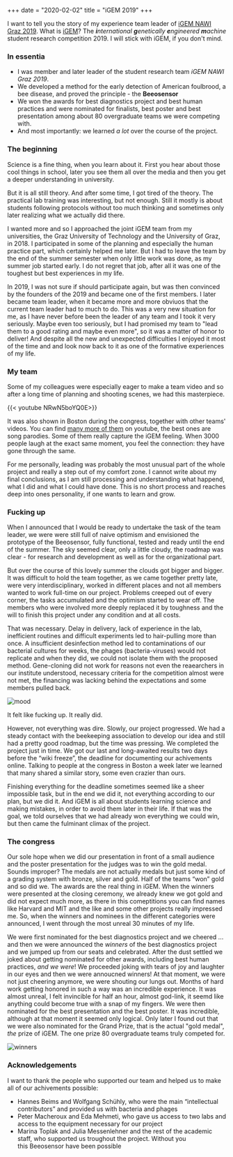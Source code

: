 +++
date = "2020-02-02"
title = "iGEM 2019"
+++

I want to tell you the story of my experience team leader of [iGEM NAWI Graz 2019](http://www.igem-graz.at/2019/).
What is [iGEM](https://igem.org/Main_Page)?
The ***i**nternational* ***g**enetically* ***e**ngineered* ***m**achine* student research competition 2019.
I will stick with iGEM, if you don't mind.

### In essentia

- I was member and later leader of the student research team *iGEM NAWI Graz 2019*.
- We developed a method for the early detection of American foulbrood, a bee disease, and proved the principle - the **Beeosensor**
- We won the awards for best diagnostics project and best human practices and were nominated for finalists, best poster and best presentation among about 80 overgraduate teams we were competing with.
- And most importantly: we learned *a lot* over the course of the project.

### The beginning

Science is a fine thing, when you learn about it. First you hear about those cool things in school, later you see them all over the media and then you get a deeper understanding in university. 

But it is all still theory. And after some time, I got tired of the theory. The practical lab training was interesting, but not enough. Still it mostly is about students following protocols without too much thinking and sometimes only later realizing what we actually did there.

I wanted more and so I approached the joint iGEM team from my universities, the Graz University of Technology and the University of Graz, in 2018. I participated in some of the planning and especially the human practice part, which certainly helped me later. But I had to leave the team by the end of the summer semester when only little work was done, as my summer job started early. I do not regret that job, after all it was one of the toughest but best experiences in my life.

In 2019, I was not sure if should participate again, but was then convinced by the founders of the 2019 and became one of the first members. I later became team leader, when it became more and more obviuos that the current team leader had to much to do. This was a very new situation for me, as I have never before been the leader of any team and I took it very seriously. Maybe even too seriously, but I had promised my team to "lead them to a good rating and maybe even more", so it was a matter of honor to deliver! And despite all the new and unexpected difficulties I enjoyed it most of the time and and look now back to it as one of the formative experiences of my life.

### My team

Some of my colleagues were especially eager to make a team video and so after a long time of planning and shooting scenes, we had this masterpiece.

{{< youtube NRwN5boYQ0E>}}

It was also shown in Boston during the congress, together with other teams' videos. You can find [many more of them](https://www.youtube.com/results?search_query=igem+2019+song) on youtube, the best ones are song parodies. Some of them really capture the iGEM feeling. When 3000 people laugh at the exact same moment, you feel the connection: they have gone through the same.

For me personally, leading was probably the most unusual part of the whole project and really a step out of my comfort zone. I cannot write about my final conclusions, as I am still processing and understanding what happend, what I did and what I could have done. This is no short process and reaches deep into ones personality, if one wants to learn and grow.

### Fucking up

When I announced that I would be ready to undertake the task of the team leader, we were were still full of naive optimism and envisioned the prototype of the Beeosensor, fully functional, tested and ready until the end of the summer. The sky seemed clear, only a little cloudy, the roadmap was clear - for research and development as well as for the organizational part.

But over the course of this lovely summer the clouds got bigger and bigger. It was difficult to hold the team together, as we came together pretty late, were very interdisciplinary, worked in different places and not all members wanted to work full-time on our project. Problems creeped out of every corner, the tasks accumulated and the optimism started to wear off. The members who were involved more deeply replaced it by toughness and the will to finish this project under any condition and at all costs.

That was necessary. Delay in delivery, lack of experience in the lab, inefficient routines and difficult experiments led to hair-pulling more than once. A insufficient desinfection method led to contaminations of our bacterial cultures for weeks, the phages (bacteria-viruses) would not replicate and when they did, we could not isolate them with the proposed method. Gene-cloning did not work for reasons not even the reaearchers in our institute understood, necessary criteria for the competition almost were not met, the financing was lacking behind the expectations and some members pulled back.

![mood](/mood.png)

It felt like fucking up. It really did.

However, not everything was dire. Slowly, our project progressed. We had a steady contact with the beekeeping association to develop our idea and still had a pretty good roadmap, but the time was pressing. We completed the project just in time. We got our last and long-awaited results two days before the “wiki freeze”, the deadline for documenting our achivements online. Talking to people at the congress in Boston a week later we learned that many shared a similar story, some even crazier than ours.

Finishing everything for the deadline sometimes seemed like a sheer impossible task, but in the end we did it, not everything according to our plan, but we did it. And iGEM is all about students learning science and making mistakes, in order to avoid them later in their life. If that was the goal, we told ourselves that we had already won everything we could win, but then came the fulminant climax of the project.

### The congress

Our sole hope when we did our presentation in front of a small audience and the poster presentation for the judges was to win the gold medal. Sounds improper? The medals are not actually medals but just some kind of a grading system with bronze, silver and gold. Half of the teams “won” gold and so did we. The awards are the real thing in iGEM. When the winners were presented at the closing ceremony, we already knew we got gold and did not expect much more, as there in this comeptitions you can find names like Harvard and MIT and the like and some other projects really impressed me. So, when the winners and nominees in the different categories were announced, I went through the most unreal 30 minutes of my life.

We were first nominated for the best diagnostics project and we cheered ... and then we were announced the *winners* of the best diagnostics project and we jumped up from our seats and celebrated. After the dust settled we joked about getting nominated for other awards, including best human practices, *and we were*! We proceeded joking with tears of joy and laughter in our eyes and then we were annoucned winners! At that moment, we were not just cheering anymore, we were shouting our lungs out. Months of hard work getting honored in such a way was an incredible experience. It was almost unreal, I felt invincible for half an hour, almost god-link, it seemd like anything could become true with a snap of my fingers. We were then nominated for the best presentation and the best poster. It was incredible, although at that moment it seemed only logical. Only later I found out that we were also nominated for the Grand Prize, that is the actual "gold medal", *the* prize of iGEM. The one prize 80 overgraduate teams truly competed for.

![winners](/iGEM.png)

### Acknowledgements

I want to thank the people who supported our team and helped us to make all of our achivements possible:
- Hannes Beims and Wolfgang Schühly, who were the main “intellectual contributors” and provided us with bacteria and phages 
- Peter Macheroux and Eda Mehmeti, who gave us access to two labs and access to the equipment necessary for our project 
- Marina Toplak and Julia Messenlehner and the rest of the academic staff, who supported us troughout the project. Without you this Beeosensor have been possible